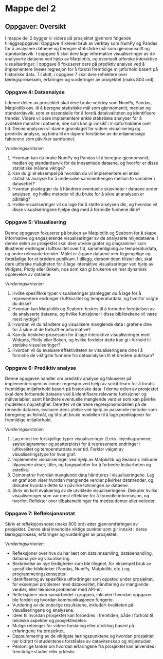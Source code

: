 # Mappe del 2

## Oppgaver: Oversikt

I mappe del 2 bygger vi videre på prosjektet gjennom følgende tilleggsoppgaver: Oppgave 4 krever bruk av verktøy som NumPy og Pandas for å analysere dataene og beregne statistiske mål som gjennomsnitt og standardavvik. I oppgave 5 skal dere lage informative visualiseringer av de analyserte dataene ved hjelp av Matplotlib, og eventuelt utforske interaktive visualiseringer. I oppgave 6 fokuserer dere på prediktiv analyse ved å implementere lineær regresjon for å forutsi fremtidige miljøforhold basert på historiske data. Til slutt, i oppgave 7 skal dere reflektere over læringsprosessen, erfaringer og vurderinger av prosjektet (maks 800 ord).

### Oppgave 4: Dataanalyse

I denne delen av prosjektet skal dere bruke verktøy som NumPy, Pandas, Matplotlib osv. til å beregne statistiske mål som gjennomsnitt, median og standardavvik, som er essensielle for å forstå datakvaliteten og identifisere trender. Videre vil dere implementere enkle statistiske analyser for å avdekke mønstre i dataene, noe som kan gi innsikt i miljøforholdene over tid. Denne analysen vil danne grunnlaget for videre visualisering og prediktiv analyse, og bidra til en dypere forståelse av de miljømessige faktorene som påvirker samfunnet.   

*Vurderingskriterier:*

1. Hvordan kan du bruke NumPy og Pandas til å beregne gjennomsnitt, median og standardavvik for de innsamlede dataene, og hvorfor er disse statistiske målene viktige?
2. Kan du gi et eksempel på hvordan du vil implementere en enkel statistisk analyse for å undersøke sammenhengen mellom to variabler i datasettet?
3. Hvordan planlegger du å håndtere eventuelle skjevheter i dataene under analysen, og hvilke metoder vil du bruke for å sikre at analysen er pålitelig?
4. Hvilke visualiseringer vil du lage for å støtte analysen din, og hvordan vil disse visualiseringene hjelpe deg med å formidle funnene dine?

### Oppgave 5: Visualisering

Denne oppgaven fokuserer på bruken av Matplotlib og Seaborn for å skape informative og engasjerende visualiseringer av de analyserte miljødataene. I denne delen av prosjektet skal dere utvikle grafer og diagrammer som illustrerer endringer i luftkvalitet over tid, sammenligning av temperaturdata, og andre relevante trender. Målet er å gjøre dataene mer tilgjengelige og forståelige for et bredere publikum. I tillegg, dersom tiden tillater det, skal dere utforske muligheten for å lage interaktive visualiseringer ved hjelp av Widgets, Plotly eller Bokeh, noe som kan gi brukerne en mer dynamisk opplevelse av dataene.

*Vurderingskriterier:*

1. Hvilke spesifikke typer visualiseringer planlegger du å lage for å representere endringer i luftkvalitet og temperaturdata, og hvorfor valgte du disse?
2. Hvordan kan Matplotlib og Seaborn brukes til å forbedre forståelsen av de analyserte dataene, og hvilke funksjoner i disse bibliotekene vil være mest nyttige?
3. Hvordan vil du håndtere og visualisere manglende data i grafene dine for å sikre at de fortsatt er informative?
4. Kan du beskrive prosessen for å lage interaktive visualiseringer med Widgets, Plotly eller Bokeh, og hvilke fordeler dette kan gi i forhold til statiske visualiseringer?
5. Hvordan vil du evaluere effektiviteten av visualiseringene dine i å formidle de viktigste funnene fra dataanalysen til et bredere publikum?

### Oppgave 6: Prediktiv analyse

Denne oppgaven handler om prediktiv analyse og fokuserer på implementeringen av lineær regresjon ved hjelp av scikit-learn for å forutsi fremtidige miljøforhold basert på historiske data. I denne delen av prosjektet skal dere forberede dataene ved å identifisere relevante funksjoner og målvariabler, samt håndtere eventuelle manglende verdier som kan påvirke modellens nøyaktighet. Deretter vil de trene regresjonsmodellen på de rensede dataene, evaluere dens ytelse ved hjelp av passende metoder som beregning av feilmål, og til slutt bruke modellen til å lage prediksjoner for fremtidige miljøforhold.

*Vurderingskriterier:*

1. Lag minst tre forskjellige typer visualiseringer (f.eks. linjediagrammer, søylediagrammer og scatterplots) for å representere endringer i luftkvalitet og temperaturdata over tid. Forklar valget av visualiseringstype for hver graf.
2. Implementer visualiseringer ved hjelp av Matplotlib og Seaborn. Inkluder tilpassede akser, titler, og fargepaletter for å forbedre lesbarheten og estetikk.
3. Demonstrer hvordan manglende data håndteres i visualiseringene. Lag en graf som viser hvordan manglende verdier påvirker datatrender, og diskuter hvordan dette kan påvirke tolkningen av dataene.
4. Skriv en kort evaluering av de utviklede visualiseringene. Diskuter hvilke visualiseringer som var mest effektive for å formidle informasjon, og hvorfor. Reflekter over tilbakemeldinger fra medstudenter eller veileder.

### Oppgave 7: Refleksjonsnotat

Skriv et refleksjonsnotat (maks 800 ord) etter gjennomføringen av prosjektet. Denne skal inneholde viktige punkter som gir innsikt i deres læringsprosess, erfaringer og vurderinger av prosjektet.

*Vurderingskriterier:*

- Refleksjoner over hva du har lært om datainnsamling, databehandling, dataanalyse og visualisering.
- Beskrivelse av nye ferdigheter som ble tilegnet, for eksempel bruk av spesifikke biblioteker (Pandas, NumPy, Matplotlib, etc.) og programmeringskonsepter.
- Identifisering av spesifikke utfordringer som oppstod under prosjektet, for eksempel problemer med datakvalitet, håndtering av manglende verdier, eller tekniske problemer med API-er.
- Refleksjoner over samarbeidet i gruppen, inkludert hvordan oppgaver ble fordelt og hvordan kommunikasjonen fungerte.
- Vurdering av de endelige resultatene, inkludert kvaliteten på visualiseringene og analysene.
- Ideer til hvordan prosjektet kan forbedres i fremtiden, både i forhold til tekniske aspekter og prosjektledelse.
- Mulige retninger for videre forskning eller utvikling basert på erfaringene fra prosjektet.
- Oppsummering av de viktigste læringspunktene og hvordan prosjektet har bidratt til studentenes forståelse av datavitenskap og miljøstudier.
- Personlige tanker om hvordan erfaringene fra prosjektet kan anvendes i fremtidige studier eller yrkesliv.
